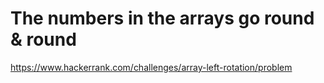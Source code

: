 # The numbers in the arrays go round & round

https://www.hackerrank.com/challenges/array-left-rotation/problem